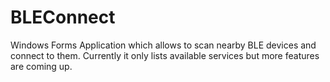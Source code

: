 # BLEConnect

Windows Forms Application which allows to scan nearby BLE devices and connect to them.
Currently it only lists available services but more features are coming up.
